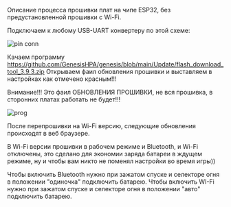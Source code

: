Описание процесса прошивки плат на чипе ESP32, без предустановленной прошивки с Wi-Fi.

Подключаем к любому USB-UART конвертеру по этой схеме:

![pin conn](https://user-images.githubusercontent.com/65130421/211193793-478566af-a9cd-4e7d-b5f8-52bfddc8231c.jpg)

Качаем программу https://github.com/GenesisHPA/genesis/blob/main/Update/flash_download_tool_3.9.3.zip
Открываем фаил обновления прошивки и выставляем в настройках как отмечено красным!!!

Внимание!!! Это фаил ОБНОВЛЕНИЯ ПРОШИВКИ, не вся прошивка, в сторонних платах работать не будет!!! 

![prog](https://user-images.githubusercontent.com/65130421/211194007-ac90ed13-a0e5-4492-85ba-2b6c2dab1986.jpg)

После перепрошивки на Wi-Fi версию, следующие обновления происходят в веб браузере.

В Wi-Fi версии прошивки в рабочем режиме и Bluetooth, и Wi-Fi отключены, это сделано для экономии заряда батареи в ждущем режиме, ну и чтобы вам никто не поменял настройки во время игры))

Чтобы включить Bluetooth нужно при зажатом спуске и селекторе огня в положении "одиночка" подключить батарею.
Чтобы включить WI-Fi нужно при зажатом спуске и селекторе огня в положении "авто" подключить батарею.
